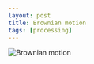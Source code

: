 ```yaml
---
layout: post
title: Brownian motion
tags: [processing]
---
```

![Brownian motion](./brown/brown.jpg)
